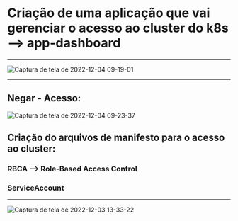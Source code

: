 # Criação de uma aplicação que vai gerenciar o acesso ao cluster do k8s --> app-dashboard

---

![Captura de tela de 2022-12-04 09-19-01](https://user-images.githubusercontent.com/102867453/205490006-e4f8a8bb-52f8-4dd8-94f5-c65e35c05bdb.png)

---
## Negar - Acesso:

![Captura de tela de 2022-12-04 09-23-37](https://user-images.githubusercontent.com/102867453/205490220-c1a20703-c438-428a-98ed-e409955ca030.png)


## Criação do arquivos de manifesto para o acesso ao cluster:



### RBCA --> Role-Based Access Control 
### ServiceAccount


-----

![Captura de tela de 2022-12-03 13-33-22](https://user-images.githubusercontent.com/102867453/205490168-3b6584f3-6a4b-4a28-bd99-28754a88e8d6.png)
